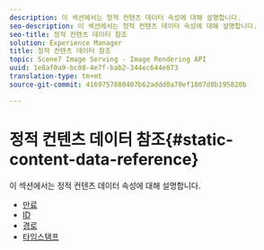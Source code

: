 ```yaml
---
description: 이 섹션에서는 정적 컨텐츠 데이터 속성에 대해 설명합니다.
seo-description: 이 섹션에서는 정적 컨텐츠 데이터 속성에 대해 설명합니다.
seo-title: 정적 컨텐츠 데이터 참조
solution: Experience Manager
title: 정적 컨텐츠 데이터 참조
topic: Scene7 Image Serving - Image Rendering API
uuid: 1e8af0a9-bc08-4e7f-bab2-344ec644e873
translation-type: tm+mt
source-git-commit: 4169757880407b62addd0a70ef1807d8b195820b

---
```



# 정적 컨텐츠 데이터 참조{#static-content-data-reference}

이 섹션에서는 정적 컨텐츠 데이터 속성에 대해 설명합니다.

* [만료](r-expiration-static.md)
* [ID](r-id-static.md)
* [경로](r-path-static.md)
* [타임스탬프](r-timestamp-static.md)
